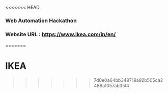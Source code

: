 <<<<<<< HEAD
### Web Automation Hackathon
### Website URL : https://www.ikea.com/in/en/
=======
# IKEA
>>>>>>> 7d0e0a64bb348719a92b505ca2488a1057ab35f4
